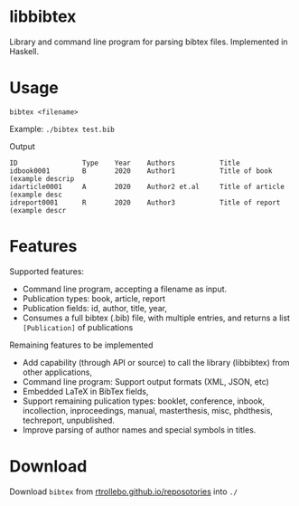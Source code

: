 

# libbibtex

Library and command line program for parsing bibtex files. Implemented in Haskell. 

# Usage

`bibtex <filename>`

Example: 
`./bibtex test.bib`

Output

    ID                Type    Year    Authors           Title
    idbook0001        B       2020    Author1           Title of book (example descrip
    idarticle0001     A       2020    Author2 et.al     Title of article (example desc
    idreport0001      R       2020    Author3           Title of report (example descr

# Features

Supported features:
* Command line program, accepting a filename as input.
* Publication types: book, article, report
* Publication fields: id, author, title, year, 
* Consumes a full bibtex (.bib) file, with multiple entries, and returns a list `[Publication]` of publications

Remaining features to be implemented
* Add capability (through API or source) to call the library (libbibtex) from other applications,
* Command line program: Support output formats (XML, JSON, etc)
* Embedded LaTeX in BibTex fields,
* Support remaining pulication types: booklet, conference, inbook, incollection, inproceedings, manual, masterthesis, misc, phdthesis, techreport, unpublished.
* Improve parsing of author names and special symbols in titles.

# Download

Download `bibtex` from [rtrollebo.github.io/reposotories](http://rtrollebo.github.io/repositories) into `./`


